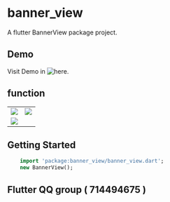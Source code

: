 # banner_view

A flutter BannerView package project.
## Demo
Visit Demo in ![here](https://github.com/yangxiaoweihn/BannerViewExample).
## function
<table> 
    <tr>
        <td><img src="https://raw.githubusercontent.com/yangxiaoweihn/BannerView/master/screenshot/device-s-image-0.jpg" /></td>
        <td><img src="https://raw.githubusercontent.com/yangxiaoweihn/BannerView/master/screenshot/device-s-image-1.jpg" /></td>
    </tr>
    <tr>
        <td><img src="https://raw.githubusercontent.com/yangxiaoweihn/BannerView/master/screenshot/device-s-gif-0.gif" /></td>
    </tr>
</table>

## Getting Started
```dart
    import 'package:banner_view/banner_view.dart';
    new BannerView();
```
## Flutter QQ group ( 714494675 )
